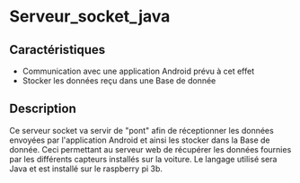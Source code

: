 # Serveur_socket_java

## Caractéristiques

* Communication avec une application Android prévu à cet effet
* Stocker les données reçu dans une Base de donnée

## Description

Ce serveur socket va servir de "pont" afin de réceptionner les données envoyées par l'application Android et ainsi les stocker dans la Base de donnée. Ceci permettant au serveur web de récupérer les données fournies par les différents capteurs installés sur la voiture. Le langage utilisé sera Java et est installé sur le raspberry pi 3b.

